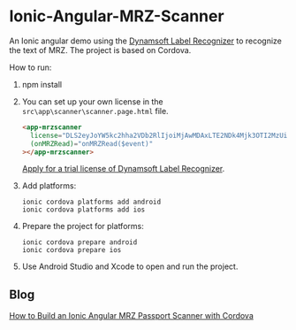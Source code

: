 # Ionic-Angular-MRZ-Scanner

An Ionic angular demo using the [Dynamsoft Label Recognizer](https://www.dynamsoft.com/label-recognition/overview/) to recognize the text of MRZ. The project is based on Cordova.

How to run:

1. npm install

2. You can set up your own license in the `src\app\scanner\scanner.page.html` file.

   ```html
   <app-mrzscanner
     license="DLS2eyJoYW5kc2hha2VDb2RlIjoiMjAwMDAxLTE2NDk4Mjk3OTI2MzUiLCJvcmdhbml6YXRpb25JRCI6IjIwMDAwMSIsInNlc3Npb25QYXNzd29yZCI6IndTcGR6Vm05WDJrcEQ5YUoifQ=="
     (onMRZRead)="onMRZRead($event)"
   ></app-mrzscanner>
   ```
   
   [Apply for a trial license of Dynamsoft Label Recognizer](https://www.dynamsoft.com/customer/license/trialLicense/?product=dlr).
   

3. Add platforms: 

   ```
   ionic cordova platforms add android
   ionic cordova platforms add ios
   ```
   
4. Prepare the project for platforms:

   ```
   ionic cordova prepare android
   ionic cordova prepare ios
   ```
   
5. Use Android Studio and Xcode to open and run the project.

## Blog

[How to Build an Ionic Angular MRZ Passport Scanner with Cordova](https://www.dynamsoft.com/codepool/ionic-angular-mrz-passport-scanner-cordova.html)


